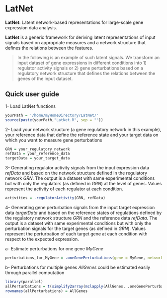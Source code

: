 # LatNet
**LatNet**: Latent network-based representations for large-scale gene expression data analysis.

**LatNet** is a generic framework for deriving latent representations of input signals based on appropriate measures and a network structure that defines the relations between the features.

> In the following is an example of such latent signals. We transform an input dataset of gene expressions in different conditions into 1) regulator activity signals or 2) gene perturbations based on a regulatory network structure that defines the relations between the genes of the input dataset.

## Quick user guide

1- Load LatNet functions
```R
yourPath = '/home/myHomeDirectory/LatNet/'
source(paste(yourPath,"LatNet.R", sep = ""))
```

2- Load your network structure (a gene regulatory network in this example), your reference data that define the reference state and your target data on which you want to measure gene perturbations
```R
GRN = your_regulatory_network
refData = your_reference_data
targetData = your_target_data
```

3- Generating regulator activity signals from the input expression data *refData* and based on the network structure defined in the regulatory network *GRN*. The output is a dataset with same experimental conditions but with only the regulators (as defined in *GRN*) at the level of genes. Values represent the activity of each regulator at each condition.  
```R
activities = .regulatorActivity(GRN, refData)
```

4- Generating gene perturbation signals from the input target expression data *targetData* and based on the reference states of regulations defined by the regulatory network structure *GRN* and the reference data *refData*. The output is a dataset with same experimental conditions but with only the perturbation signals for the target genes (as defined in *GRN*). Values represent the perturbation of each target gene at each condition with respect to the expected expression.

a- Estimate perturbations for one gene *MyGene*
```R
perturbations_for_MyGene = .oneGenePerturbations(gene = MyGene, network = GRN, refEXP = refData, targetEXP = targetData)
```
b- Perturbations for multiple genes *AllGenes* could be estimated easily through parallel computation
```R
library(parallel)
allPerturbations = t(simplify2array(mclapply(AllGenes, .oneGenePerturbations, GRN, refData, targetData)))
rownames(allPerturbations) = AllGenes
```
